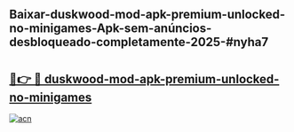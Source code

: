## Baixar-duskwood-mod-apk-premium-unlocked-no-minigames-Apk-sem-anúncios-desbloqueado-completamente-2025-#nyha7

# <h2><a href="https://ainizakaria.my?title=duskwood-mod-apk-premium-unlocked-no-minigames&ref=22M">🔗👉 🔴 duskwood-mod-apk-premium-unlocked-no-minigames</a></h2>

[![acn](https://github.com/user-attachments/assets/0f9c940e-d8b0-45ae-aac7-cd30a18b3e1c)](https://ainizakaria.my?title=duskwood-mod-apk-premium-unlocked-no-minigames&ref=22M)


